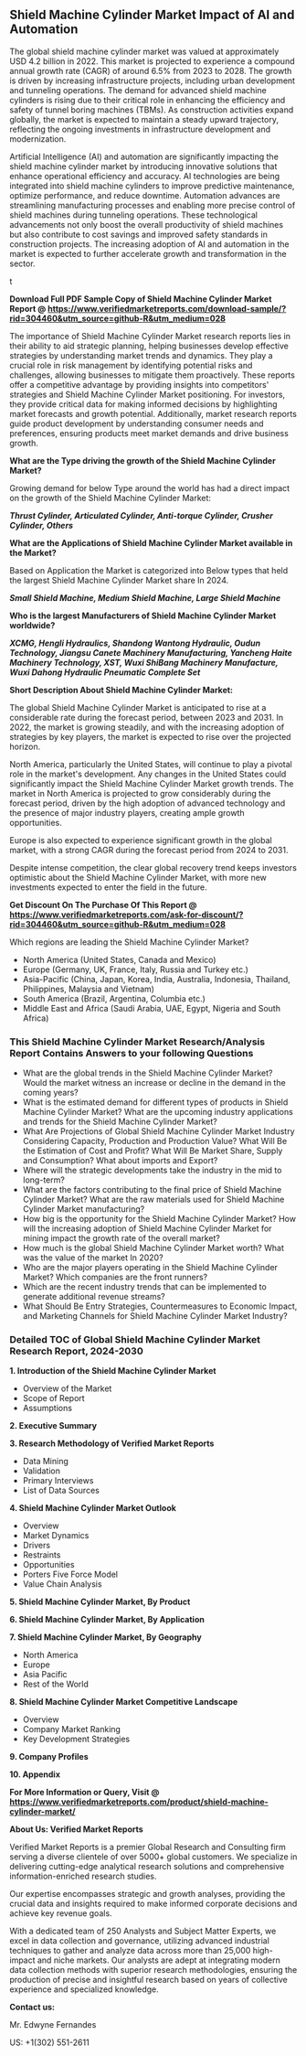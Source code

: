 <h2>Shield Machine Cylinder Market Impact of AI and Automation</h2><p>The global shield machine cylinder market was valued at approximately USD 4.2 billion in 2022. This market is projected to experience a compound annual growth rate (CAGR) of around 6.5% from 2023 to 2028. The growth is driven by increasing infrastructure projects, including urban development and tunneling operations. The demand for advanced shield machine cylinders is rising due to their critical role in enhancing the efficiency and safety of tunnel boring machines (TBMs). As construction activities expand globally, the market is expected to maintain a steady upward trajectory, reflecting the ongoing investments in infrastructure development and modernization.</p><p>Artificial Intelligence (AI) and automation are significantly impacting the shield machine cylinder market by introducing innovative solutions that enhance operational efficiency and accuracy. AI technologies are being integrated into shield machine cylinders to improve predictive maintenance, optimize performance, and reduce downtime. Automation advances are streamlining manufacturing processes and enabling more precise control of shield machines during tunneling operations. These technological advancements not only boost the overall productivity of shield machines but also contribute to cost savings and improved safety standards in construction projects. The increasing adoption of AI and automation in the market is expected to further accelerate growth and transformation in the sector.</p>t</p><p id="" class=""><strong>Download Full PDF Sample Copy of Shield Machine Cylinder Market Report @ <a href="https://www.verifiedmarketreports.com/download-sample/?rid=304460&utm_source=github-R&utm_medium=028" target="_blank">https://www.verifiedmarketreports.com/download-sample/?rid=304460&utm_source=github-R&utm_medium=028</a></strong></p><p>The importance of&nbsp;Shield Machine Cylinder Market research reports lies in their ability to aid strategic planning, helping businesses develop effective strategies by understanding market trends and dynamics. They play a crucial role in risk management by identifying potential risks and challenges, allowing businesses to mitigate them proactively. These reports offer a competitive advantage by providing insights into competitors' strategies and Shield Machine Cylinder Market positioning. For investors, they provide critical data for making informed decisions by highlighting market forecasts and growth potential. Additionally, market research reports guide product development by understanding consumer needs and preferences, ensuring products meet market demands and drive business growth.</p><p><strong>What are the&nbsp;Type driving the growth of the Shield Machine Cylinder Market?</strong></p><p id="" class="">Growing demand for below Type around the world has had a direct impact on the growth of the Shield Machine Cylinder Market:</p><em><strong>Thrust Cylinder, Articulated Cylinder, Anti-torque Cylinder, Crusher Cylinder, Others</strong></em></p><strong>What are the&nbsp;Applications&nbsp;of Shield Machine Cylinder Market available in the Market?</strong></p><p id="" class="">Based on Application the Market is categorized into Below types that held the largest Shield Machine Cylinder Market share In 2024.</p><em><strong>Small Shield Machine, Medium Shield Machine, Large Shield Machine</strong></em></p><strong>Who is the largest Manufacturers of Shield Machine Cylinder Market worldwide?</strong></p><p><em><strong>XCMG, Hengli Hydraulics, Shandong Wantong Hydraulic, Oudun Technology, Jiangsu Canete Machinery Manufacturing, Yancheng Haite Machinery Technology, XST, Wuxi ShiBang Machinery Manufacture, Wuxi Dahong Hydraulic Pneumatic Complete Set</strong></em></p><p id="" class=""><strong>Short Description About Shield Machine Cylinder Market:</strong></p><p>The global Shield Machine Cylinder Market is anticipated to rise at a considerable rate during the forecast period, between 2023 and 2031. In 2022, the market is growing steadily, and with the increasing adoption of strategies by key players, the market is expected to rise over the projected horizon.</p><p>North America, particularly the United States, will continue to play a pivotal role in the market's development. Any changes in the United States could significantly impact the Shield Machine Cylinder Market growth trends. The market in North America is projected to grow considerably during the forecast period, driven by the high adoption of advanced technology and the presence of major industry players, creating ample growth opportunities.</p><p>Europe is also expected to experience significant growth in the global market, with a strong CAGR during the forecast period from 2024 to 2031.</p><p>Despite intense competition, the clear global recovery trend keeps investors optimistic about the Shield Machine Cylinder Market, with more new investments expected to enter the field in the future.</p><p id="" class=""><strong>Get Discount On The Purchase Of This Report @ <a href="https://www.verifiedmarketreports.com/ask-for-discount/?rid=304460&utm_source=github-R&utm_medium=028" target="_blank">https://www.verifiedmarketreports.com/ask-for-discount/?rid=304460&utm_source=github-R&utm_medium=028</a></strong></p>Which regions are leading the Shield Machine Cylinder Market?</p><ul><li>North America (United States, Canada and Mexico)</li><li>Europe (Germany, UK, France, Italy, Russia and Turkey etc.)</li><li>Asia-Pacific (China, Japan, Korea, India, Australia, Indonesia, Thailand, Philippines, Malaysia and Vietnam)</li><li>South America (Brazil, Argentina, Columbia etc.)</li><li>Middle East and Africa (Saudi Arabia, UAE, Egypt, Nigeria and South Africa)</li></ul><h3 id="" class="">This Shield Machine Cylinder Market Research/Analysis Report Contains Answers to your following Questions</h3><ul><li>What are the global trends in the Shield Machine Cylinder Market? Would the market witness an increase or decline in the demand in the coming years?</li><li>What is the estimated demand for different types of products in Shield Machine Cylinder Market? What are the upcoming industry applications and trends for the Shield Machine Cylinder Market?</li><li>What Are Projections of Global Shield Machine Cylinder Market Industry Considering Capacity, Production and Production Value? What Will Be the Estimation of Cost and Profit? What Will Be Market Share, Supply and Consumption? What about imports and Export?</li><li>Where will the strategic developments take the industry in the mid to long-term?</li><li>What are the factors contributing to the final price of Shield Machine Cylinder Market? What are the raw materials used for Shield Machine Cylinder Market manufacturing?</li><li>How big is the opportunity for the Shield Machine Cylinder Market? How will the increasing adoption of Shield Machine Cylinder Market for mining impact the growth rate of the overall market?</li><li>How much is the global Shield Machine Cylinder Market worth? What was the value of the market In 2020?</li><li>Who are the major players operating in the Shield Machine Cylinder Market? Which companies are the front runners?</li><li>Which are the recent industry trends that can be implemented to generate additional revenue streams?</li><li>What Should Be Entry Strategies, Countermeasures to Economic Impact, and Marketing Channels for Shield Machine Cylinder Market Industry?</li></ul><h3 id="" class="">Detailed TOC of Global Shield Machine Cylinder Market Research Report, 2024-2030</h3><p id="" class=""><strong>1. Introduction of the Shield Machine Cylinder Market</strong></p><ul><li>Overview of the Market</li><li>Scope of Report</li><li>Assumptions</li></ul><p id="" class=""><strong>2. Executive Summary</strong></p><p id="" class=""><strong>3. Research Methodology of Verified Market Reports</strong></p><ul><li>Data Mining</li><li>Validation</li><li>Primary Interviews</li><li>List of Data Sources</li></ul><p id="" class=""><strong>4. Shield Machine Cylinder Market Outlook</strong></p><ul><li>Overview</li><li>Market Dynamics</li><li>Drivers</li><li>Restraints</li><li>Opportunities</li><li>Porters Five Force Model</li><li>Value Chain Analysis</li></ul><p id="" class=""><strong>5. Shield Machine Cylinder Market, By Product</strong></p><p id="" class=""><strong>6. Shield Machine Cylinder Market, By Application</strong></p><p id="" class=""><strong>7. Shield Machine Cylinder Market, By Geography</strong></p><ul><li>North America</li><li>Europe</li><li>Asia Pacific</li><li>Rest of the World</li></ul><p id="" class=""><strong>8. Shield Machine Cylinder Market Competitive Landscape</strong></p><ul><li>Overview</li><li>Company Market Ranking</li><li>Key Development Strategies</li></ul><p id="" class=""><strong>9. Company Profiles</strong></p><p id="" class=""><strong>10. Appendix</strong></p><p id="" class=""><strong>For More Information or Query, Visit @ <a href="https://www.verifiedmarketreports.com/product/shield-machine-cylinder-market/" target="_blank">https://www.verifiedmarketreports.com/product/shield-machine-cylinder-market/</a></strong></p><p id="" class=""><strong>About Us: Verified Market Reports</strong></p><p id="" class="">Verified Market Reports is a premier Global Research and Consulting firm serving a diverse clientele of over 5000+ global customers. We specialize in delivering cutting-edge analytical research solutions and comprehensive information-enriched research studies.</p><p id="" class="">Our expertise encompasses strategic and growth analyses, providing the crucial data and insights required to make informed corporate decisions and achieve key revenue goals.</p><p id="" class="">With a dedicated team of 250 Analysts and Subject Matter Experts, we excel in data collection and governance, utilizing advanced industrial techniques to gather and analyze data across more than 25,000 high-impact and niche markets. Our analysts are adept at integrating modern data collection methods with superior research methodologies, ensuring the production of precise and insightful research based on years of collective experience and specialized knowledge.</p><p id="" class=""><strong>Contact us:</strong></p><p id="" class="">Mr. Edwyne Fernandes</p><p id="" class="">US: +1(302) 551-2611</p>